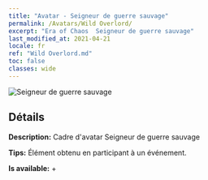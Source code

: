 ```yaml
---
title: "Avatar - Seigneur de guerre sauvage"
permalink: /Avatars/Wild Overlord/
excerpt: "Era of Chaos  Seigneur de guerre sauvage"
last_modified_at: 2021-04-21
locale: fr
ref: "Wild Overlord.md"
toc: false
classes: wide
---
```

 ![Seigneur de guerre sauvage](/images/a/avatarFrame_98.png)

## Détails

 **Description:** Cadre d'avatar Seigneur de guerre sauvage 

 **Tips:** Élément obtenu en participant à un événement. 

 **Is available:**  + 

